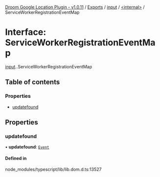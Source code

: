 [Droom Google Location Plugin - v1.0.11](../README.md) / [Exports](../modules.md) / [input](../modules/input.md) / [<internal\>](../modules/input._internal_.md) / ServiceWorkerRegistrationEventMap

# Interface: ServiceWorkerRegistrationEventMap

[input](../modules/input.md).[<internal>](../modules/input._internal_.md).ServiceWorkerRegistrationEventMap

## Table of contents

### Properties

- [updatefound](input._internal_.ServiceWorkerRegistrationEventMap.md#updatefound)

## Properties

### updatefound

• **updatefound**: [`Event`](../modules/input._internal_.md#event)

#### Defined in

node_modules/typescript/lib/lib.dom.d.ts:13527
